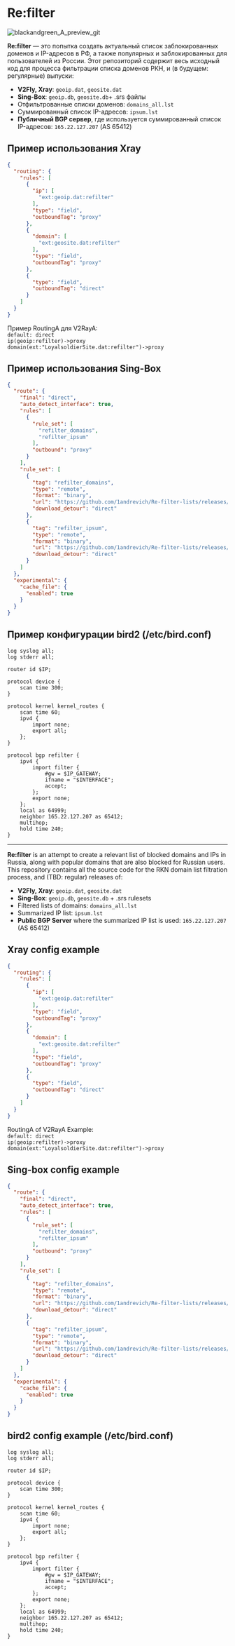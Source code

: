 # Re:filter

![blackandgreen_A_preview_git](https://github.com/user-attachments/assets/8edb734f-7ddf-4dc8-a08f-9c94b707109f)

**Re:filter** — это попытка создать актуальный список заблокированных доменов и IP-адресов в РФ, а также популярных и заблокированных для пользователей из России. Этот репозиторий содержит весь исходный код для процесса фильтрации списка доменов РКН, и (в будущем: регулярные) выпуски:

- **V2Fly, Xray**: `geoip.dat`, `geosite.dat`
- **Sing-Box**: `geoip.db`, `geosite.db`+ .srs файлы
- Отфильтрованные списки доменов: `domains_all.lst`
- Суммированный список IP-адресов: `ipsum.lst`
- **Публичный BGP сервер**, где используется суммированный список IP-адресов: `165.22.127.207` (AS 65412)

## Пример использования Xray

```json
{
  "routing": {
    "rules": [
      {
        "ip": [
          "ext:geoip.dat:refilter"
        ],
        "type": "field",
        "outboundTag": "proxy"
      },
      {
        "domain": [
          "ext:geosite.dat:refilter"
        ],
        "type": "field",
        "outboundTag": "proxy"
      },
      {
        "type": "field",
        "outboundTag": "direct"
      }
    ]
  }
}
```
Пример RoutingA для V2RayA:  
`default: direct`  
`ip(geoip:refilter)->proxy`  
`domain(ext:"LoyalsoldierSite.dat:refilter")->proxy`  


## Пример использования Sing-Box
```json
{
  "route": {
    "final": "direct",
    "auto_detect_interface": true,
    "rules": [
      {
        "rule_set": [
          "refilter_domains",
          "refilter_ipsum"
        ],
        "outbound": "proxy"
      }
    ],
    "rule_set": [
      {
        "tag": "refilter_domains",
        "type": "remote",
        "format": "binary",
        "url": "https://github.com/1andrevich/Re-filter-lists/releases/latest/download/ruleset-domain-refilter_domains.srs",
        "download_detour": "direct"
      },
      {
        "tag": "refilter_ipsum",
        "type": "remote",
        "format": "binary",
        "url": "https://github.com/1andrevich/Re-filter-lists/releases/latest/download/ruleset-ip-refilter_ipsum.srs",
        "download_detour": "direct"
      }
    ]
  },
  "experimental": {
    "cache_file": {
      "enabled": true
    }
  }
}
```

## Пример конфигурации bird2 (/etc/bird.conf)

```
log syslog all;
log stderr all;

router id $IP;

protocol device {
    scan time 300;
}

protocol kernel kernel_routes {
    scan time 60;
    ipv4 {
        import none;
        export all;
    };
}

protocol bgp refilter {
    ipv4 {
        import filter {
            #gw = $IP_GATEWAY;
            ifname = "$INTERFACE";
            accept;
        };
        export none;
    };
    local as 64999;
    neighbor 165.22.127.207 as 65412;
    multihop;
    hold time 240;
}
```
---

**Re:filter** is an attempt to create a relevant list of blocked domains and IPs in Russia, along with popular domains that are also blocked for Russian users. This repository contains all the source code for the RKN domain list filtration process, and (TBD: regular) releases of:

- **V2Fly, Xray**: `geoip.dat`, `geosite.dat`
- **Sing-Box**: `geoip.db`, `geosite.db` + .srs rulesets
- Filtered lists of domains: `domains_all.lst`
- Summarized IP list: `ipsum.lst`
- **Public BGP Server** where the summarized IP list is used: `165.22.127.207` (AS 65412)

## Xray config example

```json
{
  "routing": {
    "rules": [
      {
        "ip": [
          "ext:geoip.dat:refilter"
        ],
        "type": "field",
        "outboundTag": "proxy"
      },
      {
        "domain": [
          "ext:geosite.dat:refilter"
        ],
        "type": "field",
        "outboundTag": "proxy"
      },
      {
        "type": "field",
        "outboundTag": "direct"
      }
    ]
  }
}
```
RoutingA of V2RayA Example:  
`default: direct`  
`ip(geoip:refilter)->proxy`  
`domain(ext:"LoyalsoldierSite.dat:refilter")->proxy`  


## Sing-box config example

```json
{
  "route": {
    "final": "direct",
    "auto_detect_interface": true,
    "rules": [
      {
        "rule_set": [
          "refilter_domains",
          "refilter_ipsum"
        ],
        "outbound": "proxy"
      }
    ],
    "rule_set": [
      {
        "tag": "refilter_domains",
        "type": "remote",
        "format": "binary",
        "url": "https://github.com/1andrevich/Re-filter-lists/releases/latest/download/ruleset-domain-refilter_domains.srs",
        "download_detour": "direct"
      },
      {
        "tag": "refilter_ipsum",
        "type": "remote",
        "format": "binary",
        "url": "https://github.com/1andrevich/Re-filter-lists/releases/latest/download/ruleset-ip-refilter_ipsum.srs",
        "download_detour": "direct"
      }
    ]
  },
  "experimental": {
    "cache_file": {
      "enabled": true
    }
  }
}
```

## bird2 config example (/etc/bird.conf)

```
log syslog all;
log stderr all;

router id $IP;

protocol device {
    scan time 300;
}

protocol kernel kernel_routes {
    scan time 60;
    ipv4 {
        import none;
        export all;
    };
}

protocol bgp refilter {
    ipv4 {
        import filter {
            #gw = $IP_GATEWAY;
            ifname = "$INTERFACE";
            accept;
        };
        export none;
    };
    local as 64999;
    neighbor 165.22.127.207 as 65412;
    multihop;
    hold time 240;
}
```


